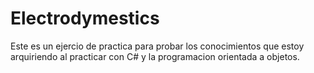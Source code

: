 # Electrodymestics
Este es un ejercio de practica para probar los conocimientos que estoy arquiriendo al practicar con C# y la programacion orientada a objetos.
